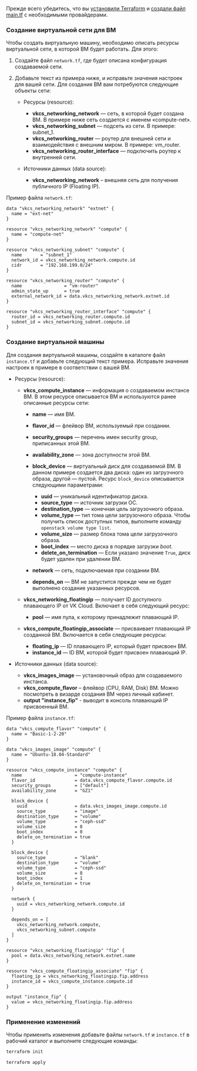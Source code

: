 <warn>

Прежде всего убедитесь, что вы [установили Terraform](../../quick-start) и [создали файл main.tf](../../quick-start/configuration) с необходимыми провайдерами.

</warn>

### Создание виртуальной сети для ВМ

Чтобы создать виртуальную машину, необходимо описать ресурсы виртуальной сети, в которой ВМ будет работать. Для этого:

1. Создайте файл `network.tf`, где будет описана конфигурация создаваемой сети.
2. Добавьте текст из примера ниже, и исправьте значения настроек для вашей сети. Для создания ВМ вам потребуются следующие объекты сети:

   - Ресурсы (resource):

     - **vkcs_networking_network** — сеть, в которой будет создана ВМ. В примере ниже сеть создается с именем «compute-net».
     - **vkcs_networking_subnet** — подсеть из сети. В примере: subnet_1.
     - **vkcs_networking_router** — роутер для внешней сети и взаимодействия с внешним миром. В примере: vm_router.
     - **vkcs_networking_router_interface** — подключить роутер к внутренней сети.

   - Источники данных (data source):

     - **vkcs_networking_network** – внешняя сеть для получения публичного IP (Floating IP).

Пример файла `network.tf`:

```hcl
data "vkcs_networking_network" "extnet" {
  name = "ext-net"
}

resource "vkcs_networking_network" "compute" {
  name = "compute-net"
}

resource "vkcs_networking_subnet" "compute" {
  name       = "subnet_1"
  network_id = vkcs_networking_network.compute.id
  cidr       = "192.168.199.0/24"
}

resource "vkcs_networking_router" "compute" {
  name                = "vm-router"
  admin_state_up      = true
  external_network_id = data.vkcs_networking_network.extnet.id
}

resource "vkcs_networking_router_interface" "compute" {
  router_id = vkcs_networking_router.compute.id
  subnet_id = vkcs_networking_subnet.compute.id
}
```

### Создание виртуальной машины

Для создания виртуальной машины, создайте в каталоге файл `instance.tf` и добавьте следующий текст примера. Исправьте значения настроек в примере в соответствии с вашей ВМ.

- Ресурсы (resource):

  - **vkcs_compute_instance** — информация о создаваемом инстансе ВМ. В этом ресурсе описывается ВМ и используются ранее описанные ресурсы сети:

    - **name** — имя ВМ.
    - **flavor_id** — флейвор ВМ, используемый при создании.
    - **security_groups** — перечень имен security group, приписанных этой ВМ.
    - **availability_zone** — зона доступности этой ВМ.
    - **block_device** — виртуальный диск для создаваемой ВМ. В данном примере создается два диска: один из загрузчного образа, другой — пустой. Ресурс `block_device` описывается следующими параметрами:

      - **uuid** — уникальный идентификатор диска.
      - **source_type** — источник загрузки ОС.
      - **destination_type** — конечная цель загрузочного образа.
      - **volume_type** — тип тома цели загрузочного образа. Чтобы получить список доступных типов, выполните команду `openstack volume type list`.
      - **volume_size** — размер блока тома цели загрузочного образа.
      - **boot_index** — место диска в порядке загрузки *boot*.
      - **delete_on_termination** — Если указано значение `True`, диск будет удален при удалении ВМ.

    - **network** — сеть, подключаемая при создании ВМ.
    - **depends_on** — ВМ не запустится прежде чем не будет выполнено создание указанных ресурсов.

  - **vkcs_networking_floatingip** — получает ID доступного плавающего IP от VK Cloud. Включает в себя следующий ресурс:

    - **pool** — имя пула, к которому принадлежит плавающий IP.

  - **vkcs_compute_floatingip_associate** — присваивает плавающий IP созданной ВМ. Включается в себя следующие ресурсы:

    - **floating_ip** — ID плавающего IP, который будет присвоен ВМ.
    - **instance_id** — ID ВМ, которой будет присвоен плавающий IP.

- Источники данных (data source):

  - **vkcs_images_image** — установочный образ для создаваемого инстанса.
  - **vkcs_compute_flavor** – флейвор (CPU, RAM, Disk) ВМ. Можно посмотреть в визарде создания ВМ через личный кабинет.
  - **output "instance_fip"** - выводит в консоль плавающий IP присвоенный ВМ.

Пример файла `instance.tf`:

```hcl
data "vkcs_compute_flavor" "compute" {
  name = "Basic-1-2-20"
}

data "vkcs_images_image" "compute" {
  name = "Ubuntu-18.04-Standard"
}

resource "vkcs_compute_instance" "compute" {
  name                    = "compute-instance"
  flavor_id               = data.vkcs_compute_flavor.compute.id
  security_groups         = ["default"]
  availability_zone       = "GZ1"

  block_device {
    uuid                  = data.vkcs_images_image.compute.id
    source_type           = "image"
    destination_type      = "volume"
    volume_type           = "ceph-ssd"
    volume_size           = 8
    boot_index            = 0
    delete_on_termination = true
  }

  block_device {
    source_type           = "blank"
    destination_type      = "volume"
    volume_type           = "ceph-ssd"
    volume_size           = 8
    boot_index            = 1
    delete_on_termination = true
  }

  network {
    uuid = vkcs_networking_network.compute.id
  }

  depends_on = [
    vkcs_networking_network.compute,
    vkcs_networking_subnet.compute
  ]
}

resource "vkcs_networking_floatingip" "fip" {
  pool = data.vkcs_networking_network.extnet.name
}

resource "vkcs_compute_floatingip_associate" "fip" {
  floating_ip = vkcs_networking_floatingip.fip.address
  instance_id = vkcs_compute_instance.compute.id
}

output "instance_fip" {
  value = vkcs_networking_floatingip.fip.address
}
```

### Применение изменений

Чтобы применить изменения добавьте файлы `network.tf` и `instance.tf` в рабочий каталог и выполните следующие команды:

```bash
terraform init
```
```bash
terraform apply
```
